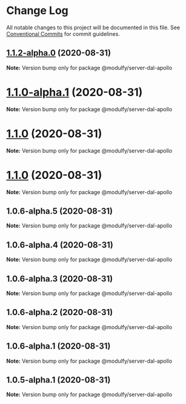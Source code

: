 # Change Log

All notable changes to this project will be documented in this file.
See [Conventional Commits](https://conventionalcommits.org) for commit guidelines.

## [1.1.2-alpha.0](https://github.com/jmrapp1/Modulfy/compare/@modulfy/server-dal-apollo@1.1.0-alpha.1...@modulfy/server-dal-apollo@1.1.2-alpha.0) (2020-08-31)

**Note:** Version bump only for package @modulfy/server-dal-apollo





# [1.1.0-alpha.1](https://github.com/jmrapp1/Modulfy/compare/@modulfy/server-dal-apollo@1.1.0...@modulfy/server-dal-apollo@1.1.0-alpha.1) (2020-08-31)

**Note:** Version bump only for package @modulfy/server-dal-apollo





# [1.1.0](https://github.com/jmrapp1/Modulfy/compare/@modulfy/server-dal-apollo@1.1.0...@modulfy/server-dal-apollo@1.1.0) (2020-08-31)

**Note:** Version bump only for package @modulfy/server-dal-apollo





# [1.1.0](https://github.com/jmrapp1/Modulfy/compare/@modulfy/server-dal-apollo@1.0.6-alpha.5...@modulfy/server-dal-apollo@1.1.0) (2020-08-31)

**Note:** Version bump only for package @modulfy/server-dal-apollo





## 1.0.6-alpha.5 (2020-08-31)

**Note:** Version bump only for package @modulfy/server-dal-apollo





## 1.0.6-alpha.4 (2020-08-31)

**Note:** Version bump only for package @modulfy/server-dal-apollo





## 1.0.6-alpha.3 (2020-08-31)

**Note:** Version bump only for package @modulfy/server-dal-apollo





## 1.0.6-alpha.2 (2020-08-31)

**Note:** Version bump only for package @modulfy/server-dal-apollo





## 1.0.6-alpha.1 (2020-08-31)

**Note:** Version bump only for package @modulfy/server-dal-apollo





## 1.0.5-alpha.1 (2020-08-31)

**Note:** Version bump only for package @modulfy/server-dal-apollo
